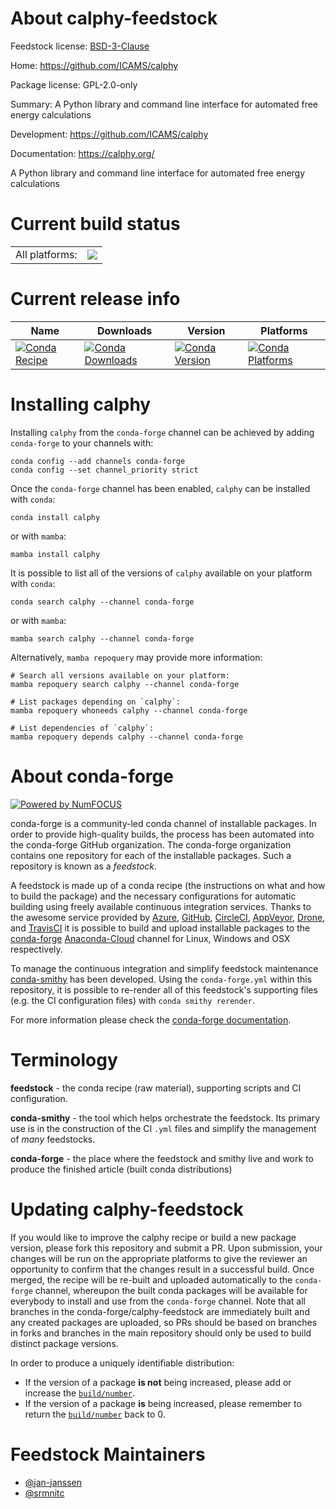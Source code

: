 About calphy-feedstock
======================

Feedstock license: [BSD-3-Clause](https://github.com/conda-forge/calphy-feedstock/blob/main/LICENSE.txt)

Home: https://github.com/ICAMS/calphy

Package license: GPL-2.0-only

Summary: A Python library and command line interface for automated free energy calculations

Development: https://github.com/ICAMS/calphy

Documentation: https://calphy.org/

A Python library and command line interface for automated free energy
calculations


Current build status
====================


<table><tr><td>All platforms:</td>
    <td>
      <a href="https://dev.azure.com/conda-forge/feedstock-builds/_build/latest?definitionId=14275&branchName=main">
        <img src="https://dev.azure.com/conda-forge/feedstock-builds/_apis/build/status/calphy-feedstock?branchName=main">
      </a>
    </td>
  </tr>
</table>

Current release info
====================

| Name | Downloads | Version | Platforms |
| --- | --- | --- | --- |
| [![Conda Recipe](https://img.shields.io/badge/recipe-calphy-green.svg)](https://anaconda.org/conda-forge/calphy) | [![Conda Downloads](https://img.shields.io/conda/dn/conda-forge/calphy.svg)](https://anaconda.org/conda-forge/calphy) | [![Conda Version](https://img.shields.io/conda/vn/conda-forge/calphy.svg)](https://anaconda.org/conda-forge/calphy) | [![Conda Platforms](https://img.shields.io/conda/pn/conda-forge/calphy.svg)](https://anaconda.org/conda-forge/calphy) |

Installing calphy
=================

Installing `calphy` from the `conda-forge` channel can be achieved by adding `conda-forge` to your channels with:

```
conda config --add channels conda-forge
conda config --set channel_priority strict
```

Once the `conda-forge` channel has been enabled, `calphy` can be installed with `conda`:

```
conda install calphy
```

or with `mamba`:

```
mamba install calphy
```

It is possible to list all of the versions of `calphy` available on your platform with `conda`:

```
conda search calphy --channel conda-forge
```

or with `mamba`:

```
mamba search calphy --channel conda-forge
```

Alternatively, `mamba repoquery` may provide more information:

```
# Search all versions available on your platform:
mamba repoquery search calphy --channel conda-forge

# List packages depending on `calphy`:
mamba repoquery whoneeds calphy --channel conda-forge

# List dependencies of `calphy`:
mamba repoquery depends calphy --channel conda-forge
```


About conda-forge
=================

[![Powered by
NumFOCUS](https://img.shields.io/badge/powered%20by-NumFOCUS-orange.svg?style=flat&colorA=E1523D&colorB=007D8A)](https://numfocus.org)

conda-forge is a community-led conda channel of installable packages.
In order to provide high-quality builds, the process has been automated into the
conda-forge GitHub organization. The conda-forge organization contains one repository
for each of the installable packages. Such a repository is known as a *feedstock*.

A feedstock is made up of a conda recipe (the instructions on what and how to build
the package) and the necessary configurations for automatic building using freely
available continuous integration services. Thanks to the awesome service provided by
[Azure](https://azure.microsoft.com/en-us/services/devops/), [GitHub](https://github.com/),
[CircleCI](https://circleci.com/), [AppVeyor](https://www.appveyor.com/),
[Drone](https://cloud.drone.io/welcome), and [TravisCI](https://travis-ci.com/)
it is possible to build and upload installable packages to the
[conda-forge](https://anaconda.org/conda-forge) [Anaconda-Cloud](https://anaconda.org/)
channel for Linux, Windows and OSX respectively.

To manage the continuous integration and simplify feedstock maintenance
[conda-smithy](https://github.com/conda-forge/conda-smithy) has been developed.
Using the ``conda-forge.yml`` within this repository, it is possible to re-render all of
this feedstock's supporting files (e.g. the CI configuration files) with ``conda smithy rerender``.

For more information please check the [conda-forge documentation](https://conda-forge.org/docs/).

Terminology
===========

**feedstock** - the conda recipe (raw material), supporting scripts and CI configuration.

**conda-smithy** - the tool which helps orchestrate the feedstock.
                   Its primary use is in the construction of the CI ``.yml`` files
                   and simplify the management of *many* feedstocks.

**conda-forge** - the place where the feedstock and smithy live and work to
                  produce the finished article (built conda distributions)


Updating calphy-feedstock
=========================

If you would like to improve the calphy recipe or build a new
package version, please fork this repository and submit a PR. Upon submission,
your changes will be run on the appropriate platforms to give the reviewer an
opportunity to confirm that the changes result in a successful build. Once
merged, the recipe will be re-built and uploaded automatically to the
`conda-forge` channel, whereupon the built conda packages will be available for
everybody to install and use from the `conda-forge` channel.
Note that all branches in the conda-forge/calphy-feedstock are
immediately built and any created packages are uploaded, so PRs should be based
on branches in forks and branches in the main repository should only be used to
build distinct package versions.

In order to produce a uniquely identifiable distribution:
 * If the version of a package **is not** being increased, please add or increase
   the [``build/number``](https://docs.conda.io/projects/conda-build/en/latest/resources/define-metadata.html#build-number-and-string).
 * If the version of a package **is** being increased, please remember to return
   the [``build/number``](https://docs.conda.io/projects/conda-build/en/latest/resources/define-metadata.html#build-number-and-string)
   back to 0.

Feedstock Maintainers
=====================

* [@jan-janssen](https://github.com/jan-janssen/)
* [@srmnitc](https://github.com/srmnitc/)

